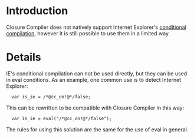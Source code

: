# Introduction #

Closure Compiler does not natively support Internet Explorer's [conditional compilation](http://msdn.microsoft.com/en-us/library/121hztk3(VS.71).aspx), however it is still possible to use them in a limited way.

# Details #

IE's conditional compilation can not be used directly, but they can be used in eval conditions.  As an example, one common use is to detect Internet Explorer:
```
  var is_ie = /*@cc_on!@*/false;
```
This can be rewritten to be compatible with Closure Compiler in this way:
```
  var is_ie = eval("/*@cc_on!@*/false");
```
The rules for using this solution are the same for the use of eval in general.